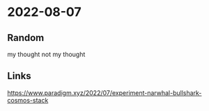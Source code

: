 # 2022-08-07
## Random
my thought
not my thought 
## Links
https://www.paradigm.xyz/2022/07/experiment-narwhal-bullshark-cosmos-stack